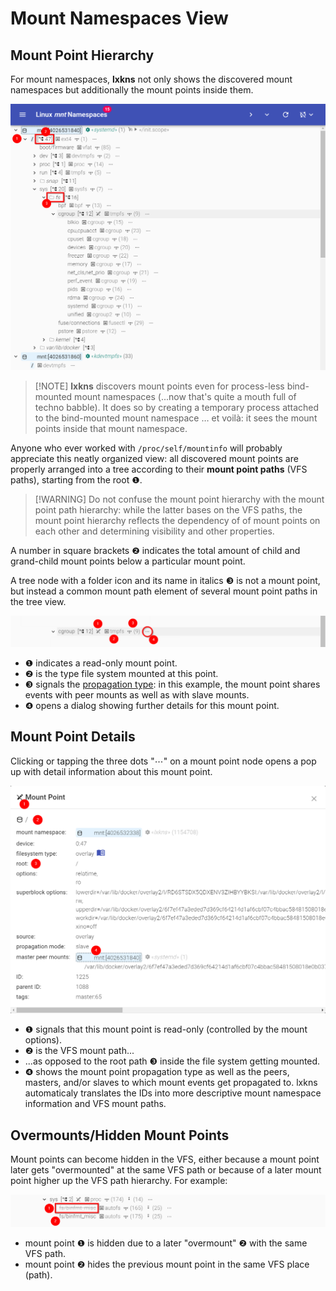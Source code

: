 # Mount Namespaces View

## Mount Point Hierarchy

For mount namespaces, **lxkns** not only shows the discovered mount namespaces
but additionally the mount points inside them.

![mount view](_images/mntview.png ':class=framedscreenshot')

> [!NOTE] **lxkns** discovers mount points even for process-less bind-mounted
> mount namespaces (...now that's quite a mouth full of techno babble). It does
> so by creating a temporary process attached to the bind-mounted mount
> namespace … et voilà: it sees the mount points inside that mount namespace.

Anyone who ever worked with `/proc/self/mountinfo` will probably appreciate this
neatly organized view: all discovered mount points are properly arranged into a
tree according to their **mount point paths** (VFS paths), starting from the
root ❶.

> [!WARNING] Do not confuse the mount point hierarchy with the mount point path
> hierarchy: while the latter bases on the VFS paths, the mount point hierarchy
> reflects the dependency of of mount points on each other and determining
> visibility and other properties.

A number in square brackets ❷ indicates the total amount of child and
grand-child mount points below a particular mount point.

A tree node with a folder icon and its name in italics ❸ is not a mount point,
but instead a common mount path element of several mount point paths in the tree view.

![mount point information](_images/mntinfo.png ':class=framedscreenshot')

- ❶ indicates a read-only mount point.
- ❷ is the type file system mounted at this point.
- ❸ signals the [propagation
  type](https://man7.org/linux/man-pages/man7/mount_namespaces.7.html#SHARED_SUBTREES):
  in this example, the mount point shares events with peer mounts as well as
  with slave mounts.
- ❹ opens a dialog showing further details for this mount point.

## Mount Point Details

Clicking or tapping the three dots "⋯" on a mount point node opens a pop up with
detail information about this mount point.

![mount point details](_images/mountpoint-details.png ':class=framedscreenshot')

- ❶ signals that this mount point is read-only (controlled by the mount
  options).
- ❷ is the VFS mount path...
- ...as opposed to the root path ❸ inside the file system getting mounted.
- ❹ shows the mount point propagation type as well as the peers, masters, and/or
  slaves to which mount events get propagated to. lxkns automaticaly translates
  the IDs into more descriptive mount namespace information and VFS mount paths.

## Overmounts/Hidden Mount Points

Mount points can become hidden in the VFS, either because a mount point later
gets "overmounted" at the same VFS path or because of a later mount point higher
up the VFS path hierarchy. For example:

![hidden mount point](_images/mnthidden.png ':class=framedscreenshot')

- mount point ❶ is hidden due to a later "overmount" ❷ with the same VFS path.
- mount point ❷ hides the previous mount point in the same VFS place (path).
